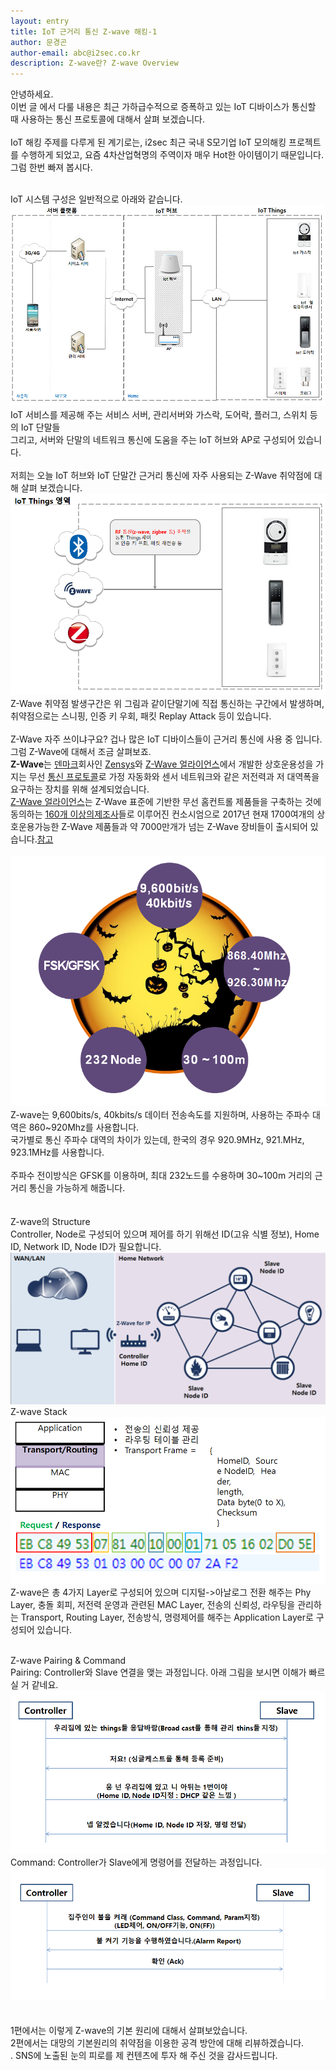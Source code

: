 ```yaml
---
layout: entry
title: IoT 근거리 통신 Z-wave 해킹-1
author: 문경곤
author-email: abc@i2sec.co.kr
description: Z-wave란? Z-wave Overview
---
```

안녕하세요.<br>
이번 글 에서 다룰 내용은 최근 가하급수적으로 증폭하고 있는 IoT 디바이스가 통신할 때 사용하는 통신 프로토콜에 대해서 살펴 보겠습니다.<br>
<br>
IoT 해킹 주제를 다루게 된 계기로는, i2sec 최근 국내 S모기업 IoT 모의해킹 프로젝트를 수행하게 되었고, 요즘 4차산업혁명의 주역이자 매우 Hot한 아이템이기 때문입니다.<br>
그럼 한번 빠져 봅시다.<br><br>

IoT 시스템 구성은 일반적으로 아래와 같습니다.
![IoTsystem](/images/2017-04-05/iotarch.jpg)
<br>
IoT 서비스를 제공해 주는 서비스 서버, 관리서버와 가스락, 도어락, 플러그, 스위치 등의 IoT 단말들<br>
그리고, 서버와 단말의 네트워크 통신에 도움을 주는 IoT 허브와 AP로 구성되어 있습니다.<br>
<br>
저희는 오늘 IoT 허브와 IoT 단말간 근거리 통신에 자주 사용되는 Z-Wave 취약점에 대해 살펴 보겠습니다.<br>
![IoTThings](/images/2017-04-05/iot2.png)
<br>
Z-Wave 취약점 발생구간은 위 그림과 같이단말기에 직접 통신하는 구간에서 발생하며, 취약점으로는 스니핑, 인증 키 우회, 패킷 Replay Attack 등이 있습니다.<br>
<br>
Z-Wave 자주 쓰이냐구요? 겁나 많은 IoT 디바이스들이 근거리 통신에 사용 중 입니다.
<br>
그럼 Z-Wave에 대해서 조금 살펴보죠.
<br>
**Z-Wave**는 [덴마크](https://ko.wikipedia.org/wiki/%EB%8D%B4%EB%A7%88%ED%81%AC)회사인 [Zensys](http://z-wave.sigmadesigns.com/)와 [Z-Wave 얼라이언스](http://www.z-wavealliance.com/)에서 개발한 상호운용성을 가지는 무선 [통신 프로토콜](https://ko.wikipedia.org/wiki/통신_프로토콜)로 가정 자동화와 센서 네트워크와 같은 저전력과 저 대역폭을 요구하는 장치를 위해 설계되었습니다.<br>
[Z-Wave 얼라이언스](http://www.z-wavealliance.com/)는 Z-Wave 표준에 기반한 무선 홈컨트롤 제품들을 구축하는 것에 동의하는 [160개 이상의제조사](http://z-wavealliance.org/z-wave_alliance_member_companies/)들로 이루어진 컨소시엄으로 2017년 현재 1700여개의 상호운용가능한 Z-Wave 제품들과 약 7000만개가 넘는 Z-Wave 장비들이 출시되어 있습니다.[참고](http://products.z-wavealliance.org/)<br><br>
![z-wave-1](/images/2017-04-05/zwave1.png)
<br>
Z-wave는 9,600bits/s, 40kbits/s 데이터 전송속도를 지원하며, 사용하는 주파수 대역은 860~920Mhz를 사용합니다.<br>
국가별로 통신 주파수 대역의 차이가 있는데, 한국의 경우 920.9MHz, 921.MHz, 923.1MHz를 사용합니다.<br><br>
주파수 전이방식은 GFSK를 이용하며, 최대 232노드를 수용하며 30~100m 거리의 근거리 통신을 가능하게 해줍니다.<br>
<br><br>
Z-wave의 Structure<br>
Controller, Node로 구성되어 있으며 제어를 하기 위해선 ID(고유 식별 정보), Home ID, Network ID, Node ID가 필요합니다.
![z-wave-2](/images/2017-04-05/zwave3.png)<br>
Z-wave Stack<br>
![z-wave-stack](/images/2017-04-05/zwave_stack.png)<br>
Z-wave은 총 4가지 Layer로 구성되어 있으며 디지털->아날로그 전환 해주는 Phy Layer, 충돌 회피, 저전력 운영과 관련된 MAC Layer, 전송의 신뢰성, 라우팅을 관리하는 Transport, Routing Layer,
전송방식, 명령제어를 해주는 Application Layer로 구성되어 있습니다.<br><br>

Z-wave Pairing & Command<br>
Pairing: Controller와 Slave 연결을 맺는 과정입니다. 아래 그림을 보시면 이해가 빠르실 거 같네요.<br>
![z-wave_pairing](/images/2017-04-05/z-wave_pairing.png)<br>
Command: Controller가 Slave에게 명령어를 전달하는 과정입니다.<br>
![zwave_command](/images/2017-04-05/zwave_command.png)<br>
<br>
<br>
1편에서는 이렇게 Z-wave의 기본 원리에 대해서 살펴보았습니다.<br>
2편에서는 대망의 기본원리의 취약점을 이용한 공격 방안에 대해 리뷰하겠습니다.<br>.
SNS에 노출된 눈의 피로를 제 컨텐츠에 투자 해 주신 것을 감사드립니다.
